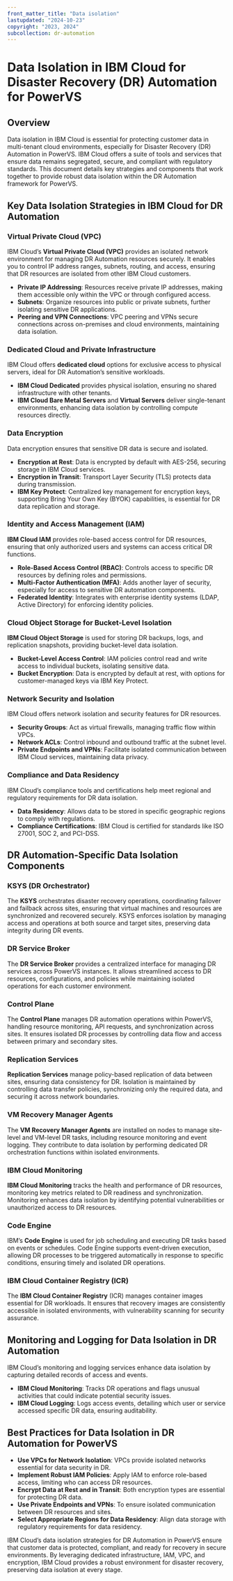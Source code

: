```yaml
---
front_matter_title: "Data isolation"
lastupdated: "2024-10-23"
copyright: "2023, 2024"
subcollection: dr-automation
---
```

# Data Isolation in IBM Cloud for Disaster Recovery (DR) Automation for PowerVS

## Overview

Data isolation in IBM Cloud is essential for protecting customer data in multi-tenant cloud environments, especially for Disaster Recovery (DR) Automation in PowerVS. IBM Cloud offers a suite of tools and services that ensure data remains segregated, secure, and compliant with regulatory standards. This document details key strategies and components that work together to provide robust data isolation within the DR Automation framework for PowerVS.

## Key Data Isolation Strategies in IBM Cloud for DR Automation

### Virtual Private Cloud (VPC)

IBM Cloud’s **Virtual Private Cloud (VPC)** provides an isolated network environment for managing DR Automation resources securely. It enables you to control IP address ranges, subnets, routing, and access, ensuring that DR resources are isolated from other IBM Cloud customers.

- **Private IP Addressing**: Resources receive private IP addresses, making them accessible only within the VPC or through configured access.
- **Subnets**: Organize resources into public or private subnets, further isolating sensitive DR applications.
- **Peering and VPN Connections**: VPC peering and VPNs secure connections across on-premises and cloud environments, maintaining data isolation.

### Dedicated Cloud and Private Infrastructure

IBM Cloud offers **dedicated cloud** options for exclusive access to physical servers, ideal for DR Automation’s sensitive workloads.

- **IBM Cloud Dedicated** provides physical isolation, ensuring no shared infrastructure with other tenants.
- **IBM Cloud Bare Metal Servers** and **Virtual Servers** deliver single-tenant environments, enhancing data isolation by controlling compute resources directly.

### Data Encryption

Data encryption ensures that sensitive DR data is secure and isolated.

- **Encryption at Rest**: Data is encrypted by default with AES-256, securing storage in IBM Cloud services.
- **Encryption in Transit**: Transport Layer Security (TLS) protects data during transmission.
- **IBM Key Protect**: Centralized key management for encryption keys, supporting Bring Your Own Key (BYOK) capabilities, is essential for DR data replication and storage.

### Identity and Access Management (IAM)

**IBM Cloud IAM** provides role-based access control for DR resources, ensuring that only authorized users and systems can access critical DR functions.

- **Role-Based Access Control (RBAC)**: Controls access to specific DR resources by defining roles and permissions.
- **Multi-Factor Authentication (MFA)**: Adds another layer of security, especially for access to sensitive DR automation components.
- **Federated Identity**: Integrates with enterprise identity systems (LDAP, Active Directory) for enforcing identity policies.

### Cloud Object Storage for Bucket-Level Isolation

**IBM Cloud Object Storage** is used for storing DR backups, logs, and replication snapshots, providing bucket-level data isolation.

- **Bucket-Level Access Control**: IAM policies control read and write access to individual buckets, isolating sensitive data.
- **Bucket Encryption**: Data is encrypted by default at rest, with options for customer-managed keys via IBM Key Protect.

### Network Security and Isolation

IBM Cloud offers network isolation and security features for DR resources.

- **Security Groups**: Act as virtual firewalls, managing traffic flow within VPCs.
- **Network ACLs**: Control inbound and outbound traffic at the subnet level.
- **Private Endpoints and VPNs**: Facilitate isolated communication between IBM Cloud services, maintaining data privacy.

### Compliance and Data Residency

IBM Cloud’s compliance tools and certifications help meet regional and regulatory requirements for DR data isolation.

- **Data Residency**: Allows data to be stored in specific geographic regions to comply with regulations.
- **Compliance Certifications**: IBM Cloud is certified for standards like ISO 27001, SOC 2, and PCI-DSS.

## DR Automation-Specific Data Isolation Components

### KSYS (DR Orchestrator)

The **KSYS** orchestrates disaster recovery operations, coordinating failover and failback across sites, ensuring that virtual machines and resources are synchronized and recovered securely. KSYS enforces isolation by managing access and operations at both source and target sites, preserving data integrity during DR events.

### DR Service Broker

The **DR Service Broker** provides a centralized interface for managing DR services across PowerVS instances. It allows streamlined access to DR resources, configurations, and policies while maintaining isolated operations for each customer environment.

### Control Plane

The **Control Plane** manages DR automation operations within PowerVS, handling resource monitoring, API requests, and synchronization across sites. It ensures isolated DR processes by controlling data flow and access between primary and secondary sites.

### Replication Services

**Replication Services** manage policy-based replication of data between sites, ensuring data consistency for DR. Isolation is maintained by controlling data transfer policies, synchronizing only the required data, and securing it across network boundaries.

### VM Recovery Manager Agents

The **VM Recovery Manager Agents** are installed on nodes to manage site-level and VM-level DR tasks, including resource monitoring and event logging. They contribute to data isolation by performing dedicated DR orchestration functions within isolated environments.

### IBM Cloud Monitoring

**IBM Cloud Monitoring** tracks the health and performance of DR resources, monitoring key metrics related to DR readiness and synchronization. Monitoring enhances data isolation by identifying potential vulnerabilities or unauthorized access to DR resources.

### Code Engine

IBM’s **Code Engine** is used for job scheduling and executing DR tasks based on events or schedules. Code Engine supports event-driven execution, allowing DR processes to be triggered automatically in response to specific conditions, ensuring timely and isolated DR operations.

### IBM Cloud Container Registry (ICR)

The **IBM Cloud Container Registry** (ICR) manages container images essential for DR workloads. It ensures that recovery images are consistently accessible in isolated environments, with vulnerability scanning for security assurance.

## Monitoring and Logging for Data Isolation in DR Automation

IBM Cloud’s monitoring and logging services enhance data isolation by capturing detailed records of access and events.

- **IBM Cloud Monitoring**: Tracks DR operations and flags unusual activities that could indicate potential security issues.
- **IBM Cloud Logging**: Logs access events, detailing which user or service accessed specific DR data, ensuring auditability.

## Best Practices for Data Isolation in DR Automation for PowerVS

- **Use VPCs for Network Isolation**: VPCs provide isolated networks essential for data security in DR.
- **Implement Robust IAM Policies**: Apply IAM to enforce role-based access, limiting who can access DR resources.
- **Encrypt Data at Rest and in Transit**: Both encryption types are essential for protecting DR data.
- **Use Private Endpoints and VPNs**: To ensure isolated communication between DR resources and sites.
- **Select Appropriate Regions for Data Residency**: Align data storage with regulatory requirements for data residency.


IBM Cloud’s data isolation strategies for DR Automation in PowerVS ensure that customer data is protected, compliant, and ready for recovery in secure environments. By leveraging dedicated infrastructure, IAM, VPC, and encryption, IBM Cloud provides a robust environment for disaster recovery, preserving data isolation at every stage.
